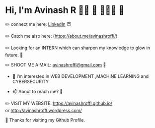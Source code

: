 # Hi, I'm Avinash R 👋🏾 :santa: 👩🏾‍💻   :blossom:

:pencil2: connect me here:
[LinkedIn](https://www.linkedin.com/in/avinashrofficial/)  :innocent:

:pencil2: Catch me also here:
(https://about.me/avinashroffl/) 


:pencil2: Looking for an INTERN which can sharpen my knowledge to glow in future. 👋

:pencil2: SHOOT ME A MAIL: avinashroffl@gmail.com :speech_balloon:


- 🌱 I’m interested in 
  WEB DEVELOPMENT ,MACHINE LEARNING and  CYBERSECURITY

- 📫 About to reach me? :runner:

 :pencil2:  VISIT MY WEBSITE: https://avinashroffl.github.io/   
  or http://avinashroffl.wordpress.com/
  

:blossom: Thanks for visiting my Github Profile.
